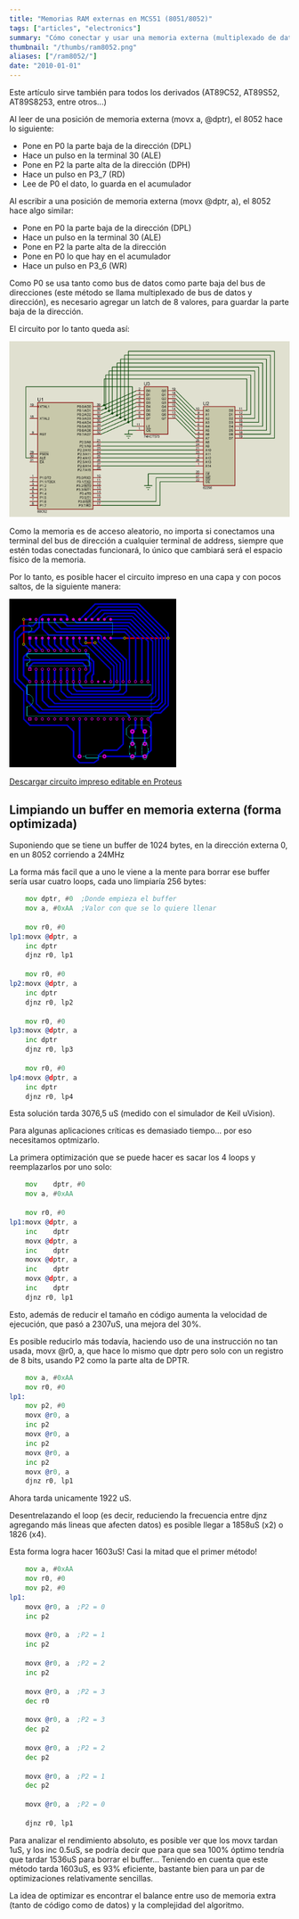 ```yaml
---
title: "Memorias RAM externas en MCS51 (8051/8052)"
tags: ["articles", "electronics"]
summary: "Cómo conectar y usar una memoria externa (multiplexado de datos y dirección)."
thumbnail: "/thumbs/ram8052.png"
aliases: ["/ram8052/"]
date: "2010-01-01"
---
```


Este artículo sirve también para todos los derivados (AT89C52, AT89S52, AT89S8253, entre otros...)

Al leer de una posición de memoria externa (movx a, @dptr), el 8052 hace lo siguiente:	

* Pone en P0 la parte baja de la dirección (DPL)
* Hace un pulso en la terminal 30 (ALE)
* Pone en P2 la parte alta de la dirección (DPH)
* Hace un pulso en P3_7 (RD)
* Lee de P0 el dato, lo guarda en el acumulador
	
Al escribir a una posición de memoria externa (movx @dptr, a), el 8052 hace algo similar:	
	
* Pone en P0 la parte baja de la dirección (DPL)
* Hace un pulso en la terminal 30 (ALE)
* Pone en P2 la parte alta de la dirección
* Pone en P0 lo que hay en el acumulador
* Hace un pulso en P3_6 (WR)
	
Como P0 se usa tanto como bus de datos como parte baja del bus de direcciones (este método se llama multiplexado de bus de datos y dirección), es necesario agregar un latch de 8 valores, para guardar la parte baja de la dirección.

El circuito por lo tanto queda así:

![8052 con RAM](/images/8052ram.png)

Como la memoria es de acceso aleatorio, no importa si conectamos una terminal del bus de dirección a cualquier terminal de address, siempre que estén todas conectadas funcionará, lo único que cambiará será el espacio físico de la memoria.

Por lo tanto, es posible hacer el circuito impreso en una capa y con pocos saltos, de la siguiente manera:

![8052 con RAM, layout](/images/8052ram_lyt.png)

[Descargar circuito impreso editable en Proteus](/downloads/8052ram.zip)

## Limpiando un buffer en memoria externa (forma optimizada)

Suponiendo que se tiene un buffer de 1024 bytes, en la dirección externa 0, en un 8052 corriendo a 24MHz

La forma más facil que a uno le viene a la mente para borrar ese buffer sería usar cuatro loops, cada uno limpiaría 256 bytes:

```asm
    mov dptr, #0  ;Donde empieza el buffer
    mov a, #0xAA  ;Valor con que se lo quiere llenar

    mov r0, #0
lp1:movx @dptr, a
    inc dptr
    djnz r0, lp1

    mov r0, #0
lp2:movx @dptr, a
    inc dptr
    djnz r0, lp2

    mov r0, #0
lp3:movx @dptr, a
    inc dptr
    djnz r0, lp3

    mov r0, #0
lp4:movx @dptr, a
    inc dptr
    djnz r0, lp4
```

Esta solución tarda 3076,5 uS (medido con el simulador de Keil uVision). 

Para algunas aplicaciones críticas es demasiado tiempo... por eso necesitamos optmizarlo.

La primera optimización que se puede hacer es sacar los 4 loops y reemplazarlos por uno solo: 

```asm
    mov    dptr, #0
    mov a, #0xAA

    mov r0, #0
lp1:movx @dptr, a
    inc    dptr
    movx @dptr, a
    inc    dptr
    movx @dptr, a
    inc    dptr
    movx @dptr, a
    inc    dptr
    djnz r0, lp1
```

Esto, además de reducir el tamaño en código aumenta la velocidad de ejecución, que pasó a 2307uS, una mejora del 30%.

Es posible reducirlo más todavía, haciendo uso de una instrucción no tan usada, movx @r0, a, que hace lo mismo que dptr pero solo con un registro de 8 bits, usando P2 como la parte alta de DPTR.

```asm
	mov a, #0xAA
	mov r0, #0
lp1:
	mov p2, #0
	movx @r0, a
	inc p2
	movx @r0, a
	inc p2
	movx @r0, a
	inc p2
	movx @r0, a
	djnz r0, lp1
```

Ahora tarda unicamente 1922 uS.

Desentrelazando el loop (es decir, reduciendo la frecuencia entre djnz agregando más lineas que afecten datos) es posible llegar a 1858uS (x2) o 1826 (x4).

Esta forma logra hacer 1603uS! Casi la mitad que el primer método!
```asm
    mov a, #0xAA
    mov r0, #0
    mov p2, #0
lp1:
    movx @r0, a  ;P2 = 0
    inc p2

    movx @r0, a  ;P2 = 1
    inc p2

    movx @r0, a  ;P2 = 2
    inc p2

    movx @r0, a  ;P2 = 3
    dec r0

    movx @r0, a  ;P2 = 3
    dec p2

    movx @r0, a  ;P2 = 2
    dec p2

    movx @r0, a  ;P2 = 1
    dec p2

    movx @r0, a  ;P2 = 0

    djnz r0, lp1
```

Para analizar el rendimiento absoluto, es posible ver que los movx tardan 1uS, y los inc 0.5uS, se podría decir que para que sea 100% óptimo tendría que tardar 1536uS para borrar el buffer... Teniendo en cuenta que este método tarda 1603uS, es 93% eficiente, bastante bien para un par de optimizaciones relativamente sencillas.

La idea de optimizar es encontrar el balance entre uso de memoria extra (tanto de código como de datos) y la complejidad del algoritmo.
